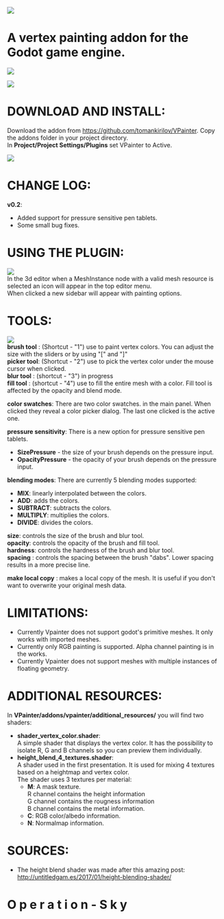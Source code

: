 ![](images/logo.png)
# A vertex painting addon for the Godot game engine.

[![](images/Thumbnail.png)](https://youtu.be/g87ov35zvjE)
  
  
![](images/preview.gif)
  
# **DOWNLOAD AND INSTALL:**  
Download the addon from https://github.com/tomankirilov/VPainter.
Copy the addons folder in your project directory.  
In **Project/Project Settings/Plugins** set VPainter to Active.
  
  
![](images/activate.gif)
  
 
# **CHANGE LOG:**
**v0.2**: 
* Added support for pressure sensitive pen tablets.
* Some small bug fixes.
 
 
# **USING THE PLUGIN:**  

![](images/show_hide.gif)  
In the 3d editor when a MeshInstance node with a valid mesh resource is selected an icon will appear in the top editor menu.  
When clicked a new sidebar will appear with painting options.

# **TOOLS:**  
![](images/01.gif)   
**brush tool** : (Shortcut - "1") use to paint vertex colors. You can adjust the size with the sliders or by using "[" and "]"  
**picker tool**: (Shortcut - "2") use to pick the vertex color under the mouse cursor when clicked.  
**blur tool**  : (shortcut - "3") in progress  
**fill tool**  : (shortcut - "4") use to fill the entire mesh with a color. Fill tool is affected by the opacity and blend mode.    

**color swatches**: There are two color swatches. in the main panel. When clicked they reveal a color picker dialog. The last one clicked is the active one.  

**pressure sensitivity**: There is a new option for pressure sensitive pen tablets.
* **SizePressure** - the size of your brush depends on the pressure input.
* **OpacityPressure** - the opacity of your brush depends on the pressure input.

**blending modes**: There are currently 5 blending modes supported:  
 * **MIX**: linearly interpolated between the colors.  
 * **ADD**: adds the colors.  
 * **SUBTRACT**: subtracts the colors.  
 * **MULTIPLY**: multiplies the colors.  
 * **DIVIDE**: divides the colors.  

**size**: controls the size of the brush and blur tool.  
**opacity**: controls the opacity of the brush and fill tool.  
**hardness**: controls the hardness of the brush and blur tool.  
**spacing** : controls the spacing between the brush "dabs". Lower spacing results in a more precise line.

**make local copy** : makes a local copy of the mesh. It is useful if you don't want to overwrite your original mesh data.  

# **LIMITATIONS:**
* Currently Vpainter does not support godot's primitive meshes. It only works with imported meshes.  
* Currently only RGB painting is supported. Alpha channel painting is in the works.
* Currently Vpainter does not support meshes with multiple instances of floating geometry.

# **ADDITIONAL RESOURCES:**  
In **VPainter/addons/vpainter/additional_resources/** you will find two shaders:  
* **shader_vertex_color.shader**:  
A simple shader that displays the vertex color. It has the possibility to isolate R, G and B channels so you can preview them individually.  
* **height_blend_4_textures.shader**:  
A shader used in the first presentation. It is used for mixing 4 textures based on a heightmap and vertex color.     
The shader uses 3 textures per material:  
	* **M**: A mask texture.  
		R channel contains the height information  
		G channel contains the rougness information  
		B channel contains the metal information.  
	* **C**: RGB color/albedo information.  
	* **N**: Normalmap information.  
# **SOURCES:**  
* The height blend shader was made after this amazing post:
http://untitledgam.es/2017/01/height-blending-shader/

#   O p e r a t i o n - S k y 
 
 